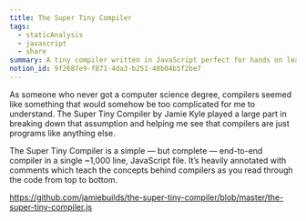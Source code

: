 ```yaml
---
title: The Super Tiny Compiler
tags:
  - staticAnalysis
  - javascript
  - share
summary: A tiny compiler written in JavaScript perfect for hands on learning
notion_id: 9f2687e9-f871-4da3-b251-48b04b5f2be7
---
```

As someone who never got a computer science degree, compilers seemed like something that would somehow be too complicated for me to understand. The Super Tiny Compiler by Jamie Kyle played a large part in breaking down that assumption and helping me see that compilers are just programs like anything else.

The Super Tiny Compiler is a simple — but complete — end-to-end compiler in a single ~1,000 line, JavaScript file. It’s heavily annotated with comments which teach the concepts behind compilers as you read through the code from top to bottom.

<https://github.com/jamiebuilds/the-super-tiny-compiler/blob/master/the-super-tiny-compiler.js>
